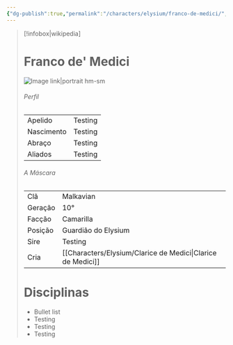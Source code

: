 ```yaml
---
{"dg-publish":true,"permalink":"/characters/elysium/franco-de-medici/","dgPassFrontmatter":true}
---
```



> [!infobox|wikipedia]
> # Franco de' Medici
> ![Image link|portrait hm-sm](https://gifdb.com/images/high/ben-barnes-turning-around-y21vepam9p09ejbb.gif)
> ###### Perfil
> |||
> | ---- | ---- |
> | Apelido | Testing |
> | Nascimento | Testing |
> | Abraço | Testing |
> | Aliados | Testing |
> ###### A Máscara
> |||
> | ---- | ---- |
> | Clã | Malkavian |
> | Geração | 10° |
> | Facção | Camarilla |
>| Posição | Guardião do Elysium |
> | Sire | Testing |
> | Cria | [[Characters/Elysium/Clarice de Medici\|Clarice de Medici]] |
> # Disciplinas
>  - Bullet list
> 	- Testing
> 	- Testing
> - Testing



